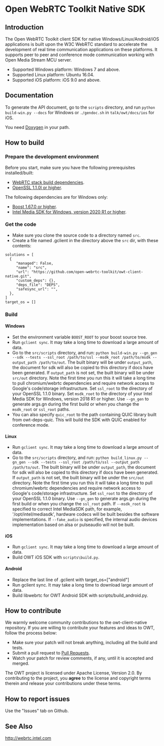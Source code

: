 # Open WebRTC Toolkit Native SDK

## Introduction
The Open WebRTC Toolkit client SDK for native Windows/Linux/Android/iOS applications is built upon the W3C WebRTC standard to accelerate the development of real time communication applications on these platforms. It supports peer to peer and conference mode communication working with Open Media Stream MCU server.

- Supported Windows platform: Windows 7 and above.
- Supported Linux platform: Ubuntu 16.04.
- Supported iOS platform: iOS 9.0 and above.

## Documentation
To generate the API document, go to the `scripts` directory, and run `python build-win.py --docs` for Windows or `./gendoc.sh` in `talk/owt/docs/ios` for iOS.

You need [Doxygen](http://www.doxygen.nl/) in your path.

## How to build

### Prepare the development environment
Before you start, make sure you have the following prerequisites installed/built:

- [WebRTC stack build dependencies](https://webrtc.googlesource.com/src/+/refs/heads/master/docs/native-code/development/prerequisite-sw/index.md).
- [OpenSSL 1.1.0l or higher](https://www.openssl.org/source/).

The following dependencies are for Windows only:

- [Boost 1.67.0 or higher](https://www.boost.org/users/download/).
- [Intel Media SDK for Windows, version 2020 R1 or higher](https://software.intel.com/en-us/media-sdk/choose-download/client).

### Get the code
- Make sure you clone the source code to a directory named `src`.
- Create a file named .gclient in the directory above the `src` dir, with these contents:

```
solutions = [ 
  {  
     "managed": False,  
     "name": "src",  
     "url": "https://github.com/open-webrtc-toolkit/owt-client-native.git",  
     "custom_deps": {},  
     "deps_file": "DEPS",  
     "safesync_url": "",  
  },  
]  
target_os = []  
```

### Build
#### Windows
- Set the environment variable `BOOST_ROOT` to your boost source tree.
- Run `gclient sync`. It may take a long time to download a large amount of data.
- Go to the `src/scripts` directory, and run: `python build-win.py --gn_gen --sdk --tests --ssl_root /path/to/ssl --msdk_root /path/to/msdk --output_path /path/to/out`. 
  The built binary will be under `output_path`, the document for sdk will also be copied to this directory if docs have been generated. If `output_path` is not set, 
the built binary will be under `src/out` directory. Note the first time you run this it will take a long time to pull chromium/webrtc dependencies and 
require network access to Google's code/storage infrastructure. Set `ssl_root` to the directory of your OpenSSL 1.1.0 binary. Set `msdk_root` to the 
directory of your Intel Media SDK for Windows, version 2018 R1 or higher. Use `--gn_gen` to generate args.gn during the first build or when
you change the `msdk_root` or `ssl_root` paths.
- You can also specify `quic_root`  to the path containing QUIC library built from owt-deps-quic. This will build the SDK with QUIC enabled for conference mode.

#### Linux
- Run `gclient sync`. It may take a long time to download a large amount of data.
- Go to the `src/scripts` directory, and run: `python build_linux.py --gn_gen --sdk --tests --ssl_root /path/to/ssl --output_path /path/to/out`. 
  The built binary will be under `output_path`, the document for sdk will also be copied to this directory if docs have been generated. 
If `output_path` is not set, the built binary will be under the `src/out` directory. Note the first time you run this it will take a 
long time to pull chromium/webrtc dependencies and require network access to Google's code/storage infrastructure. Set `ssl_root` to the 
directory of your OpenSSL 1.1.0 binary. Use `--gn_gen` to generate args.gn during the first build or when you change the `ssl_root` path.
If `--msdk_root` is specified to correct Intel MediaSDK path, for example, '/opt/intel/mediasdk', hardware codecs will be built besides the
software implementations. If `--fake_audio` is specified, the internal audio devices implementation based on alsa or pulseaudio will not be built.

#### iOS
- Run `gclient sync`. It may take a long time to download a large amount of data.
- Build OWT iOS SDK with `scripts\build.py`.

#### Android
- Replace the last line of .gclient with target_os=["android"]
- Run gclient sync. It may take a long time to download large amount of data.
- Build libwebrtc for OWT Android SDK with scripts/build_android.py.

## How to contribute
We warmly welcome community contributions to the owt-client-native repository. If you are willing to contribute your features and ideas to OWT, follow the process below:

- Make sure your patch will not break anything, including all the build and tests.
- Submit a pull request to [Pull Requests](https://github.com/open-webrtc-toolkit/owt-client-native/pulls).
- Watch your patch for review comments, if any, until it is accepted and merged.

The OWT project is licensed under Apache License, Version 2.0. By contributing to the project, you **agree** to the license and copyright terms therein and release your contributions under these terms.

## How to report issues
Use the "Issues" tab on Github.

## See Also
http://webrtc.intel.com
